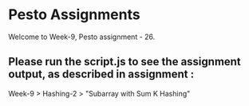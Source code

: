 # Pesto Assignments  

Welcome to Week-9, Pesto assignment - 26.

## Please run the script.js to see the assignment output, as described in assignment :
Week-9 > Hashing-2 > "Subarray with Sum K Hashing"